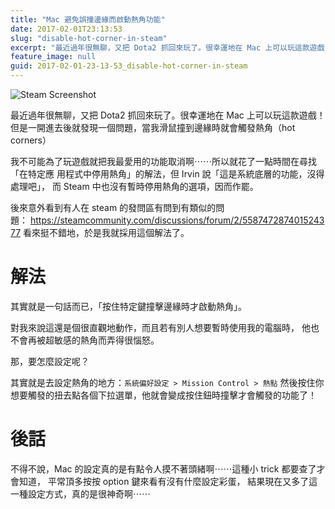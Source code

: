 ```yaml
---
title: "Mac 避免誤撞邊緣而啟動熱角功能"
date: 2017-02-01T23:13:53
slug: "disable-hot-corner-in-steam"
excerpt: "最近過年很無聊，又把 Dota2 抓回來玩了。很幸運地在 Mac 上可以玩這款遊戲！ 但是一開進去後就發現一個"
feature_image: null
guid: 2017-02-01-23-13-53_disable-hot-corner-in-steam
---
```

![Steam Screenshot](/images/01-steam.png)

最近過年很無聊，又把 Dota2 抓回來玩了。很幸運地在 Mac 上可以玩這款遊戲！ 但是一開進去後就發現一個問題，當我滑鼠撞到邊緣時就會觸發熱角（hot corners）

我不可能為了玩遊戲就把我最愛用的功能取消啊⋯⋯所以就花了一點時間在尋找「在特定應 用程式中停用熱角」的解法，但 Irvin 說「這是系統底層的功能，沒得處理吧」， 而 Steam 中也沒有暫時停用熱角的選項，因而作罷。

後來意外看到有人在 steam 的發問區有問到有類似的問題： <https://steamcommunity.com/discussions/forum/2/558747287401524377> 看來挺不錯地，於是我就採用這個解法了。

解法
==

其實就是一句話而已，「按住特定鍵撞擊邊緣時才啟動熱角」。

對我來說這還是個很直觀地動作，而且若有別人想要暫時使用我的電腦時， 他也不會再被超敏感的熱角而弄得很惱怒。

那，要怎麼設定呢？

其實就是去設定熱角的地方：`系統偏好設定 > Mission Control > 熱點` 然後按住你想要觸發的扭去點各個下拉選單，他就會變成按住鈕時撞擊才會觸發的功能了！

後話
==

不得不說，Mac 的設定真的是有點令人摸不著頭緒啊⋯⋯這種小 trick 都要查了才會知道， 平常頂多按按 option 鍵來看有沒有什麼設定彩蛋， 結果現在又多了這一種設定方式，真的是很神奇啊⋯⋯
